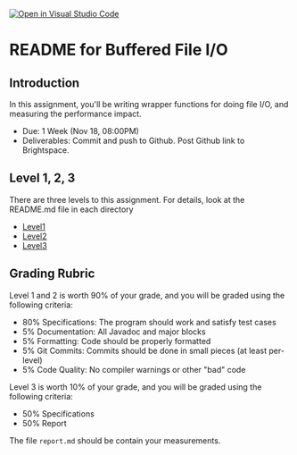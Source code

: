 [![Open in Visual Studio Code](https://classroom.github.com/assets/open-in-vscode-f059dc9a6f8d3a56e377f745f24479a46679e63a5d9fe6f495e02850cd0d8118.svg)](https://classroom.github.com/online_ide?assignment_repo_id=6337601&assignment_repo_type=AssignmentRepo)
# README for Buffered File I/O

## Introduction

In this assignment, you'll be writing wrapper functions for doing file I/O, and measuring the performance impact.

- Due: 1 Week (Nov 18, 08:00PM)
- Deliverables: Commit and push to Github. Post Github link to Brightspace.

## Level 1, 2, 3

There are three levels to this assignment. For details, look at the README.md file in each directory

- [Level1](level1/README.md)
- [Level2](level2/README.md)
- [Level3](level3/README.md)

## Grading Rubric

Level 1 and 2 is worth 90% of your grade, and you will be graded using the following criteria:

- 80% Specifications: The program should work and satisfy test cases
- 5% Documentation: All Javadoc and major blocks
- 5% Formatting: Code should be properly formatted
- 5% Git Commits: Commits should be done in small pieces (at least per-level)
- 5% Code Quality: No compiler warnings or other "bad" code

Level 3 is worth 10% of your grade, and you will be graded using the following criteria:

- 50% Specifications
- 50% Report

The file `report.md` should be contain your measurements.
